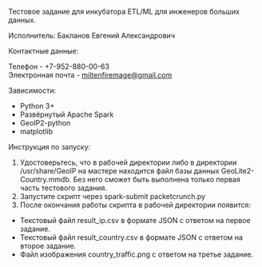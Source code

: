 Тестовое задание для инкубатора ETL/ML для инженеров больших данных.

Исполнитель: Бакланов Евгений Александрович

Контактные данные:

Телефон - +7-952-880-00-63  
Электронная почта - miltenfiremage@gmail.com  

Зависимости:
- Python 3+
- Развёрнутый Apache Spark
- GeoIP2-python
- matplotlib

Инструкция по запуску:

1) Удостоверьтесь, что в рабочей директории либо в директории /usr/share/GeoIP на мастере находится файл базы данных GeoLite2-Country.mmdb. Без него сможет быть выполнена только первая часть тестового задания.  
2) Запустите скрипт через spark-submit packetcrunch.py  
3) После окончания работы скрипта в рабочей директории появится:
- Текстовый файл result_ip.csv в формате JSON с ответом на первое задание.
- Текстовый файл result_country.csv в формате JSON с ответом на второе задание.
- Файл изображения country_traffic.png с ответом на третье задание.
